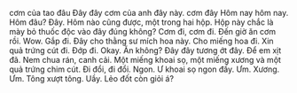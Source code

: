 cơm của tao đâu Đây đây cơm của anh đây này. cơm đây Hôm nay hôm nay. Hôm đâu? Đây. Hôm nào cũng được, một trong hai hộp. Hộp này chắc là mày bỏ thuốc độc vào đây đúng không? Cơm đi, cơm đi. Đến giờ ăn cơm rồi. Wow. Gắp đi. Đây cho thằng sư mích hoa này. Cho miếng hoa đi. Xin quả trứng cút đi. Đớp đi. Okay. Ăn không? Đây đây tương ớt đây. Để em xịt đã. Nem chua rán, canh cải. Một miếng khoai sọ, một miếng xương và một quả trứng chim cút. Đi đổi, đi đổi. Ngon. Ư khoai sọ ngon đấy. Ưm. Xương. Ưm. Tông xượt tông. Uầy. Lẻo đốt còn giỏi á?
